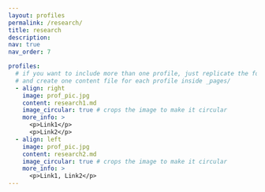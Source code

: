 ```yaml
---
layout: profiles
permalink: /research/
title: research
description: 
nav: true
nav_order: 7

profiles:
  # if you want to include more than one profile, just replicate the following block
  # and create one content file for each profile inside _pages/
  - align: right
    image: prof_pic.jpg
    content: research1.md
    image_circular: true # crops the image to make it circular
    more_info: >
      <p>Link1</p>
      <p>Link2</p>
  - align: left
    image: prof_pic.jpg
    content: research2.md
    image_circular: true # crops the image to make it circular
    more_info: >
      <p>Link1, Link2</p>
---
```

